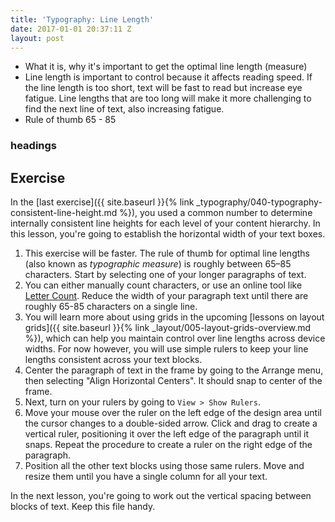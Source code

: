 ```yaml
---
title: 'Typography: Line Length'
date: 2017-01-01 20:37:11 Z
layout: post
---
```


* What it is, why it's important to get the optimal line length (measure)
* Line length is important to control because it affects reading speed. If the line length is too short, text will be fast to read but increase eye fatigue. Line lengths that are too long will make it more challenging to find the next line of text, also increasing fatigue.
* Rule of thumb 65 - 85


### headings

<!--more-->
## Exercise
In the [last exercise]({{ site.baseurl }}{% link _typography/040-typography-consistent-line-height.md %}), you used a common number to determine internally consistent line heights for each level of your content hierarchy. In this lesson, you're going to establish the horizontal width of your text boxes.

1. This exercise will be faster. The rule of thumb for optimal line lengths (also known as *typographic measure*) is roughly between 65–85 characters. Start by selecting one of your longer paragraphs of text.
2. You can either manually count characters, or use an online tool like [Letter Count](https://www.lettercount.com/). Reduce the width of your paragraph text until there are roughly 65-85 characters on a single line.
3. You will learn more about using grids in the upcoming [lessons on layout grids]({{ site.baseurl }}{% link _layout/005-layout-grids-overview.md %}), which can help you maintain control over line lengths across device widths. For now however, you will use simple rulers to keep your line lengths consistent across your text blocks.
4. Center the paragraph of text in the frame by going to the Arrange menu, then selecting "Align Horizontal Centers". It should snap to center of the frame.
5. Next, turn on your rulers by going to `View > Show Rulers`.
6. Move your mouse over the ruler on the left edge of the design area until the cursor changes to a double-sided arrow. Click and drag to create a vertical ruler, positioning it over the left edge of the paragraph until it snaps. Repeat the procedure to create a ruler on the right edge of the paragraph.
7. Position all the other text blocks using those same rulers. Move and resize them until you have a single column for all your text.

In the next lesson, you're going to work out the vertical spacing between blocks of text. Keep this file handy.
